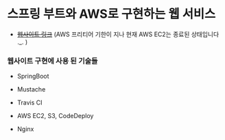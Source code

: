 # 스프링 부트와 AWS로 구현하는 웹 서비스

- [~~웹사이트 링크~~](http://ec2-13-124-128-146.ap-northeast-2.compute.amazonaws.com/) (AWS 프리티어 기한이 지나 현재 AWS EC2는 종료된 상태입니다 ._. )

### 웹사이트 구현에 사용 된 기술들
- SpringBoot


- Mustache


- Travis CI


- AWS EC2, S3, CodeDeploy


- Nginx